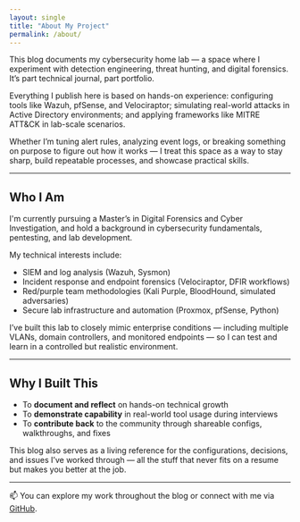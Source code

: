 ```yaml
---
layout: single
title: "About My Project"
permalink: /about/
---
```


This blog documents my cybersecurity home lab — a space where I experiment with detection engineering, threat hunting, and digital forensics. It’s part technical journal, part portfolio.

Everything I publish here is based on hands-on experience: configuring tools like Wazuh, pfSense, and Velociraptor; simulating real-world attacks in Active Directory environments; and applying frameworks like MITRE ATT&CK in lab-scale scenarios.

Whether I’m tuning alert rules, analyzing event logs, or breaking something on purpose to figure out how it works — I treat this space as a way to stay sharp, build repeatable processes, and showcase practical skills.

---

## Who I Am

I'm currently pursuing a Master’s in Digital Forensics and Cyber Investigation, and hold a background in cybersecurity fundamentals, pentesting, and lab development.

My technical interests include:

- SIEM and log analysis (Wazuh, Sysmon)
- Incident response and endpoint forensics (Velociraptor, DFIR workflows)
- Red/purple team methodologies (Kali Purple, BloodHound, simulated adversaries)
- Secure lab infrastructure and automation (Proxmox, pfSense, Python)

I’ve built this lab to closely mimic enterprise conditions — including multiple VLANs, domain controllers, and monitored endpoints — so I can test and learn in a controlled but realistic environment.

---

## Why I Built This

- To **document and reflect** on hands-on technical growth  
- To **demonstrate capability** in real-world tool usage during interviews  
- To **contribute back** to the community through shareable configs, walkthroughs, and fixes

This blog also serves as a living reference for the configurations, decisions, and issues I’ve worked through — all the stuff that never fits on a resume but makes you better at the job.

---

📫 You can explore my work throughout the blog or connect with me via [GitHub](https://github.com/sahara7191).

